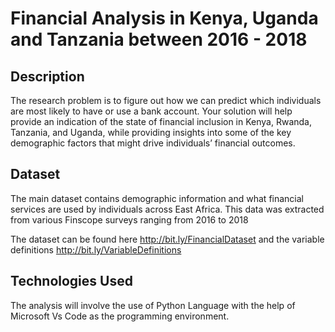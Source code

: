 # Financial Analysis in Kenya, Uganda and Tanzania between 2016 - 2018

## Description
The research problem is to figure out how we can predict which individuals are most likely to have or use a bank account. Your solution will help provide an indication of the state of financial inclusion in Kenya, Rwanda, Tanzania, and Uganda, while providing insights into some of the key demographic factors that might drive individuals’ financial outcomes.

## Dataset

The main dataset contains demographic information and what financial services are used by individuals across East Africa. This data was extracted from various Finscope surveys ranging from 2016 to 2018

The dataset can be found here  http://bit.ly/FinancialDataset and the variable definitions http://bit.ly/VariableDefinitions

## Technologies Used
The analysis will involve the use of Python Language with the help of Microsoft Vs Code as the programming environment.